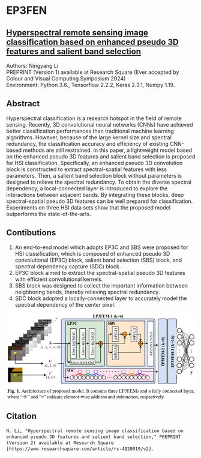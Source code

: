 # EP3FEN
## [Hyperspectral remote sensing image classification based on enhanced pseudo 3D features and salient band selection](https://www.researchsquare.com/article/rs-4820019/v1)
Authors: Ningyang Li  
PREPRINT (Version 1) available at Research Square (Ever accepted by Colour and Visual Computing Symposium 2024)  
Environment: Python 3.6., Tensorflow 2.2.2, Keras 2.3.1, Numpy 1.19.  

## Abstract
Hyperspectral classification is a research hotspot in the field of remote sensing. Recently, 3D convolutional neural networks (CNNs) have achieved better classification performances than traditional machine learning algorithms. However, because of the large kernel size and spectral redundancy, the classification accuracy and efficiency of existing CNN-based methods are still restrained. In this paper, a lightweight model based on the enhanced pseudo 3D features and salient band selection is proposed for HSI classification. Specifically, an enhanced pseudo 3D convolution block is constructed to extract spectral-spatial features with less parameters. Then, a salient band selection block without parameters is designed to relieve the spectral redundancy. To obtain the diverse spectral dependency, a local-connected layer is introduced to explore the interactions between adjacent bands. By integrating these blocks, deep spectral-spatial pseudo 3D features can be well prepared for classification. Experiments on three HSI data sets show that the proposed model outperforms the state-of-the-arts.

## Contibutions
1. An end-to-end model which adopts EP3C and SBS were proposed for HSI classification, which is composed of enhanced pseudo 3D convolutional (EP3C) block, salient band selection (SBS) block, and spectral dependency capture (SDC) block.
2. EP3C block aimed to extract the spectral-spatial pseudo 3D features with efficient convolutional kernels.
3. SBS block was designed to collect the important information between neighboring bands, thereby relieving spectral redundancy.
4. SDC block adopted a locally-connected layer to accurately model the spectral dependency of the center pixel.


<img src="https://github.com/ningyang-li/EP3FEN/blob/93d312375a233404392ad6e5fbbc8a97de3751b8/pic/EP3FEN.png" width="700" />  

## Citation
```
N. Li, "Hyperspectral remote sensing image classification based on enhanced pseudo 3D features and salient band selection," PREPRINT (Version 2) available at Research Square [https://www.researchsquare.com/article/rs-4820019/v2].
```


